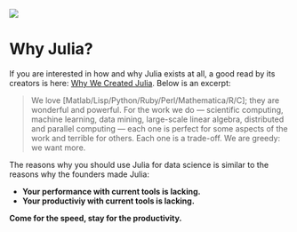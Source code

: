 ![](https://github.com/JuliaGraphics/julia-logo-graphics/raw/master/images/julia-logo-325-by-225.png)

# Why Julia?

If you are interested in how and why Julia exists at all, a good read by its creators is here:
[Why We Created Julia](https://julialang.org/blog/2012/02/why-we-created-julia).  Below is 
an excerpt:

> We love [Matlab/Lisp/Python/Ruby/Perl/Mathematica/R/C]; they are wonderful and powerful. For the work we do — scientific computing, machine learning, data mining, large-scale linear algebra, distributed and parallel computing — each one is perfect for some aspects of the work and terrible for others. Each one is a trade-off.  We are greedy: we want more.

The reasons why you should use Julia for data science is similar to the reasons why the founders
made Julia:

- **Your performance with current tools is lacking.**
- **Your productiviy with current tools is lacking.**

**Come for the speed, stay for the productivity.**


